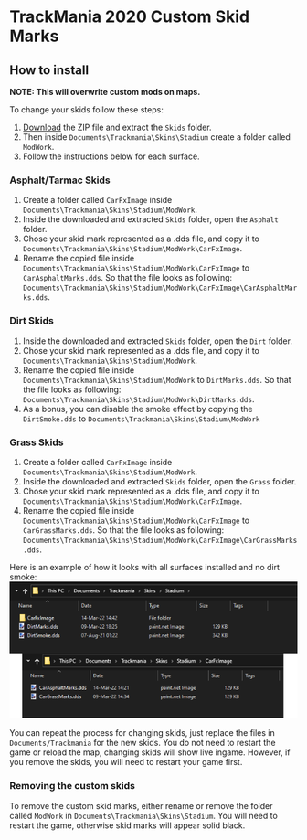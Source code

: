 # TrackMania 2020 Custom Skid Marks

## How to install
**NOTE: This will overwrite custom mods on maps.**

To change your skids follow these steps:
1. [Download](https://github.com/snixtho/tm2020-skids/releases/latest/download/Skids.zip) the ZIP file and extract the `Skids` folder.
2. Then inside `Documents\Trackmania\Skins\Stadium` create a folder called `ModWork`.
3. Follow the instructions below for each surface.

### Asphalt/Tarmac Skids
1. Create a folder called `CarFxImage` inside `Documents\Trackmania\Skins\Stadium\ModWork`.
2. Inside the downloaded and extracted `Skids` folder, open the `Asphalt` folder.
3. Chose your skid mark represented as a .dds file, and copy it to `Documents\Trackmania\Skins\Stadium\ModWork\CarFxImage`.
4. Rename the copied file inside `Documents\Trackmania\Skins\Stadium\ModWork\CarFxImage` to `CarAsphaltMarks.dds`. So that the file looks as following: `Documents\Trackmania\Skins\Stadium\ModWork\CarFxImage\CarAsphaltMarks.dds`.

### Dirt Skids
1. Inside the downloaded and extracted `Skids` folder, open the `Dirt` folder.
2. Chose your skid mark represented as a .dds file, and copy it to `Documents\Trackmania\Skins\Stadium\ModWork`.
3. Rename the copied file inside `Documents\Trackmania\Skins\Stadium\ModWork` to `DirtMarks.dds`. So that the file looks as following: `Documents\Trackmania\Skins\Stadium\ModWork\DirtMarks.dds`.
4. As a bonus, you can disable the smoke effect by copying the `DirtSmoke.dds` to `Documents\Trackmania\Skins\Stadium\ModWork`

### Grass Skids
1. Create a folder called `CarFxImage` inside `Documents\Trackmania\Skins\Stadium\ModWork`.
2. Inside the downloaded and extracted `Skids` folder, open the `Grass` folder.
3. Chose your skid mark represented as a .dds file, and copy it to `Documents\Trackmania\Skins\Stadium\ModWork\CarFxImage`.
4. Rename the copied file inside `Documents\Trackmania\Skins\Stadium\ModWork\CarFxImage` to `CarGrassMarks.dds`. So that the file looks as following: `Documents\Trackmania\Skins\Stadium\ModWork\CarFxImage\CarGrassMarks.dds`.

Here is an example of how it looks with all surfaces installed and no dirt smoke:
![](Images/modwork_example.png)

You can repeat the process for changing skids, just replace the files in `Documents/Trackmania` for the new skids. You do not need to restart the game or reload the map, changing skids will show live ingame. However, if you remove the skids, you will need to restart your game first.

### Removing the custom skids
To remove the custom skid marks, either rename or remove the folder called `ModWork` in `Documents\Trackmania\Skins\Stadium`. You will need to restart the game, otherwise skid marks will appear solid black.
